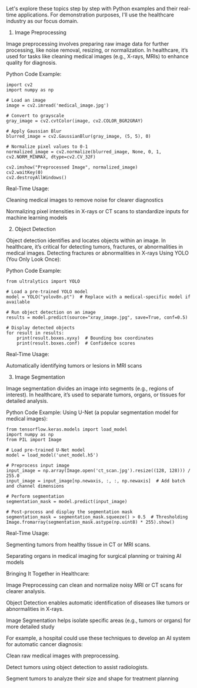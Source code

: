 Let's explore these topics step by step with Python examples and their real-time applications. For demonstration purposes, I'll use the healthcare industry as our focus domain.

1. Image Preprocessing

Image preprocessing involves preparing raw image data for further processing, like noise removal, resizing, or normalization. In healthcare, it’s used for tasks like cleaning medical images (e.g., X-rays, MRIs) to enhance quality for diagnosis.

Python Code Example:

```
import cv2
import numpy as np

# Load an image
image = cv2.imread('medical_image.jpg')

# Convert to grayscale
gray_image = cv2.cvtColor(image, cv2.COLOR_BGR2GRAY)

# Apply Gaussian Blur
blurred_image = cv2.GaussianBlur(gray_image, (5, 5), 0)

# Normalize pixel values to 0-1
normalized_image = cv2.normalize(blurred_image, None, 0, 1, cv2.NORM_MINMAX, dtype=cv2.CV_32F)

cv2.imshow("Preprocessed Image", normalized_image)
cv2.waitKey(0)
cv2.destroyAllWindows()

```
Real-Time Usage:

Cleaning medical images to remove noise for clearer diagnostics

Normalizing pixel intensities in X-rays or CT scans to standardize inputs for machine learning models

2. Object Detection

Object detection identifies and locates objects within an image. In healthcare, it’s critical for detecting tumors, fractures, or abnormalities in medical images.
Detecting fractures or abnormalities in X-rays
Using YOLO (You Only Look Once):

Python Code Example:

```
from ultralytics import YOLO

# Load a pre-trained YOLO model
model = YOLO("yolov8n.pt")  # Replace with a medical-specific model if available

# Run object detection on an image
results = model.predict(source="xray_image.jpg", save=True, conf=0.5)

# Display detected objects
for result in results:
    print(result.boxes.xyxy)  # Bounding box coordinates
    print(result.boxes.conf)  # Confidence scores
```
Real-Time Usage:

Automatically identifying tumors or lesions in MRI scans



3. Image Segmentation

Image segmentation divides an image into segments (e.g., regions of interest). In healthcare, it’s used to separate tumors, organs, or tissues for detailed analysis.

Python Code Example:
Using U-Net (a popular segmentation model for medical images):

```
from tensorflow.keras.models import load_model
import numpy as np
from PIL import Image

# Load pre-trained U-Net model
model = load_model('unet_model.h5')

# Preprocess input image
input_image = np.array(Image.open('ct_scan.jpg').resize((128, 128))) / 255.0
input_image = input_image[np.newaxis, :, :, np.newaxis]  # Add batch and channel dimensions

# Perform segmentation
segmentation_mask = model.predict(input_image)

# Post-process and display the segmentation mask
segmentation_mask = segmentation_mask.squeeze() > 0.5  # Thresholding
Image.fromarray(segmentation_mask.astype(np.uint8) * 255).show()

```

Real-Time Usage:

Segmenting tumors from healthy tissue in CT or MRI scans.

Separating organs in medical imaging for surgical planning or training AI models

Bringing It Together in Healthcare:

Image Preprocessing can clean and normalize noisy MRI or CT scans for clearer analysis.

Object Detection enables automatic identification of diseases like tumors or abnormalities in X-rays.

Image Segmentation helps isolate specific areas (e.g., tumors or organs) for more detailed study

For example, a hospital could use these techniques to develop an AI system for automatic cancer diagnosis:

Clean raw medical images with preprocessing.

Detect tumors using object detection to assist radiologists.

Segment tumors to analyze their size and shape for treatment planning
